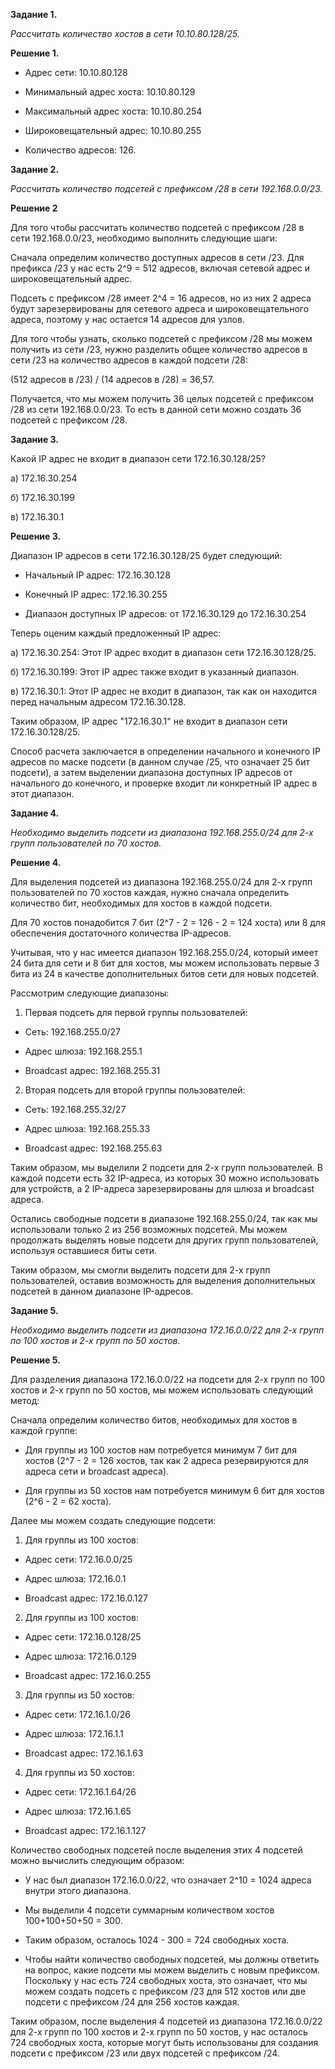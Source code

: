 **Задание 1.**

*Рассчитать количество хостов в сети 10.10.80.128/25.*

**Решение 1.**

- Адрес сети: 10.10.80.128

- Минимальный адрес хоста: 10.10.80.129
  
- Максимальный адрес хоста: 10.10.80.254
 
- Широковещательный адрес: 10.10.80.255
  
- Количество адресов: 126.


**Задание 2.**

*Рассчитать количество подсетей с префиксом /28 в сети 192.168.0.0/23.*


**Решение 2**

Для того чтобы рассчитать количество подсетей с префиксом /28 в сети 192.168.0.0/23, необходимо выполнить следующие шаги:

Сначала определим количество доступных адресов в сети /23. Для префикса /23 у нас есть 2^9 = 512 адресов, включая сетевой адрес и широковещательный адрес.

Подсеть с префиксом /28 имеет 2^4 = 16 адресов, но из них 2 адреса будут зарезервированы для сетевого адреса и широковещательного адреса, поэтому у нас остается 14 адресов для узлов.

Для того чтобы узнать, сколько подсетей с префиксом /28 мы можем получить из сети /23, нужно разделить общее количество адресов в сети /23 на количество адресов в каждой подсети /28:

(512 адресов в /23) / (14 адресов в /28) = 36,57.

Получается, что мы можем получить 36 целых подсетей с префиксом /28 из сети 192.168.0.0/23. То есть в данной сети можно создать 36 подсетей с префиксом /28.



**Задание 3.**

Какой IP адрес не входит в диапазон сети 172.16.30.128/25?

а) 172.16.30.254

б) 172.16.30.199

в) 172.16.30.1


**Решение 3.**

Диапазон IP адресов в сети 172.16.30.128/25 будет следующий:

- Начальный IP адрес: 172.16.30.128
 
- Конечный IP адрес: 172.16.30.255
  
- Диапазон доступных IP адресов: от 172.16.30.129 до 172.16.30.254

Теперь оценим каждый предложенный IP адрес:

а) 172.16.30.254: Этот IP адрес входит в диапазон сети 172.16.30.128/25.

б) 172.16.30.199: Этот IP адрес также входит в указанный диапазон.

в) 172.16.30.1: Этот IP адрес не входит в диапазон, так как он находится перед начальным адресом 172.16.30.128.


Таким образом, IP адрес "172.16.30.1" не входит в диапазон сети 172.16.30.128/25.

Способ расчета заключается в определении начального и конечного IP адресов по маске подсети (в данном случае /25, что означает 25 бит подсети), а затем выделении диапазона доступных IP адресов от начального до конечного, и проверке входит ли конкретный IP адрес в этот диапазон.



**Задание 4.**

*Необходимо выделить подсети из диапазона 192.168.255.0/24 для 2-х групп пользователей по 70 хостов.*



**Решение 4.**

Для выделения подсетей из диапазона 192.168.255.0/24 для 2-х групп пользователей по 70 хостов каждая, нужно сначала определить количество бит, необходимых для хостов в каждой подсети.

Для 70 хостов понадобится 7 бит (2^7 - 2 = 126 - 2 = 124 хоста) или 8 для обеспечения достаточного количества IP-адресов.

Учитывая, что у нас имеется диапазон 192.168.255.0/24, который имеет 24 бита для сети и 8 бит для хостов, мы можем использовать первые 3 бита из 24 в качестве дополнительных битов сети для новых подсетей.

Рассмотрим следующие диапазоны:

1. Первая подсеть для первой группы пользователей:
- Сеть: 192.168.255.0/27
  
- Адрес шлюза: 192.168.255.1
  
- Broadcast адрес: 192.168.255.31

2. Вторая подсеть для второй группы пользователей:
   
- Сеть: 192.168.255.32/27
  
- Адрес шлюза: 192.168.255.33
  
- Broadcast адрес: 192.168.255.63

Таким образом, мы выделили 2 подсети для 2-х групп пользователей. В каждой подсети есть 32 IP-адреса, из которых 30 можно использовать для устройств, а 2 IP-адреса зарезервированы для шлюза и broadcast адреса.

Остались свободные подсети в диапазоне 192.168.255.0/24, так как мы использовали только 2 из 256 возможных подсетей. Мы можем продолжать выделять новые подсети для других групп пользователей, используя оставшиеся биты сети.

Таким образом, мы смогли выделить подсети для 2-х групп пользователей, оставив возможность для выделения дополнительных подсетей в данном диапазоне IP-адресов.



**Задание 5.**

*Необходимо выделить подсети из диапазона 172.16.0.0/22 для 2-х групп по 100 хостов и 2-х групп по 50 хостов.*





**Решение 5.**

Для разделения диапазона 172.16.0.0/22 на подсети для 2-х групп по 100 хостов и 2-х групп по 50 хостов, мы можем использовать следующий метод:

Сначала определим количество битов, необходимых для хостов в каждой группе:

- Для группы из 100 хостов нам потребуется минимум 7 бит для хостов (2^7 - 2 = 126 хостов, так как 2 адреса резервируются для адреса сети и broadcast адреса).
  
- Для группы из 50 хостов нам потребуется минимум 6 бит для хостов (2^6 - 2 = 62 хоста).
  

Далее мы можем создать следующие подсети:

1. Для группы из 100 хостов:
   
- Адрес сети: 172.16.0.0/25
  
- Адрес шлюза: 172.16.0.1
  
- Broadcast адрес: 172.16.0.127

2. Для группы из 100 хостов:
   
- Адрес сети: 172.16.0.128/25
  
- Адрес шлюза: 172.16.0.129
  
- Broadcast адрес: 172.16.0.255

3. Для группы из 50 хостов:

- Адрес сети: 172.16.1.0/26
  
- Адрес шлюза: 172.16.1.1
  
- Broadcast адрес: 172.16.1.63

4. Для группы из 50 хостов:
   
- Адрес сети: 172.16.1.64/26
  
- Адрес шлюза: 172.16.1.65
  
- Broadcast адрес: 172.16.1.127

Количество свободных подсетей после выделения этих 4 подсетей можно вычислить следующим образом:

- У нас был диапазон 172.16.0.0/22, что означает 2^10 = 1024 адреса внутри этого диапазона.
  
- Мы выделили 4 подсети суммарным количеством хостов 100+100+50+50 = 300.
  
- Таким образом, осталось 1024 - 300 = 724 свободных хоста.
  
  
  
- Чтобы найти количество свободных подсетей, мы должны ответить на вопрос, какие подсети мы можем выделить с новым префиксом. Поскольку у нас есть 724 свободных хоста, это означает, что мы можем создать подсеть с префиксом /23 для 512 хостов или две подсети с префиксом /24 для 256 хостов каждая.

Таким образом, после выделения 4 подсетей из диапазона 172.16.0.0/22 для 2-х групп по 100 хостов и 2-х групп по 50 хостов, у нас осталось 724 свободных хоста, которые могут быть использованы для создания подсети с префиксом /23 или двух подсетей с префиксом /24.

